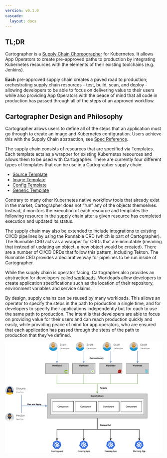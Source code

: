 ```yaml
---
version: v0.1.0
cascade:
  layout: docs
---
```


## TL;DR

Cartographer is a
[Supply Chain Choreographer](https://tanzu.vmware.com/developer/guides/ci-cd/supply-chain-choreography/) for Kubernetes.
It allows App Operators to create pre-approved paths to production by integrating Kubernetes resources with the elements
of their existing toolchains (e.g. Jenkins).

**Each** pre-approved supply chain creates a paved road to production; orchestrating supply chain resources - test,
build, scan, and deploy - allowing developers to be able to focus on delivering value to their users while also
providing App Operators with the peace of mind that all code in production has passed through all of the steps of an
approved workflow.

## Cartographer Design and Philosophy

Cartographer allows users to define all of the steps that an application must go through to create an image and
Kubernetes configuration. Users achieve this with the Supply Chain abstraction, see
[Spec Reference](reference/workload#clustersupplychain).

The supply chain consists of resources that are specified via Templates. Each template acts as a wrapper for existing
Kubernetes resources and allows them to be used with Cartographer. There are currently four different types of templates
that can be use in a Cartographer supply chain:

- [Source Template](reference/template#clustersourcetemplate)
- [Image Template](reference/template#clusterimagetemplate)
- [Config Template](reference/template#clusterconfigtemplate)
- [Generic Template](reference/template#clustertemplate)

Contrary to many other Kubernetes native workflow tools that already exist in the market, Cartographer does not “run”
any of the objects themselves. Instead, it monitors the execution of each resource and templates the following resource
in the supply chain after a given resource has completed execution and updated its status.

The supply chain may also be extended to include integrations to existing CI/CD pipelines by using the Runnable CRD
(which is part of Cartographer). The Runnable CRD acts as a wrapper for CRDs that are immutable (meaning that instead of
updating an object, a new object would be created). There are a number of CI/CD CRDs that follow this pattern, including
Tekton. The Runnable CRD provides a declarative way for pipelines to be run inside of Cartographer.

While the supply chain is operator facing, Cartographer also provides an abstraction for developers called
[workloads](reference/workload#workload). Workloads allow developers to create application specifications such as the
location of their repository, environment variables and service claims.

By design, supply chains can be reused by many workloads. This allows an operator to specify the steps in the path to
production a single time, and for developers to specify their applications independently but for each to use the same
path to production. The intent is that developers are able to focus on providing value for their users and can reach
production quickly and easily, while providing peace of mind for app operators, who are ensured that each application
has passed through the steps of the path to production that they’ve defined.

![Cartographer High Level Diagram](img/ownership-flow.png)
